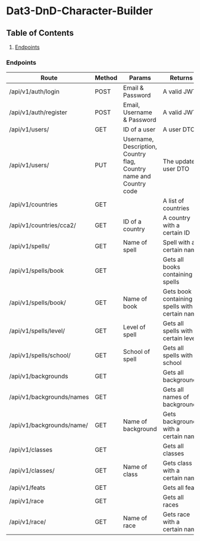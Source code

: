 # Dat3-DnD-Character-Builder

## Table of Contents

1. [Endpoints](#endpoints)

### Endpoints

| Route                     | Method | Params                                                             | Returns                                         |
| ------------------------- | ------ | ------------------------------------------------------------------ | ----------------------------------------------- |
| /api/v1/auth/login        | POST   | Email & Password                                                   | A valid JWT                                     |
| /api/v1/auth/register     | POST   | Email, Username & Password                                         | A valid JWT                                     |
| /api/v1/users/            | GET    | ID of a user                                                       | A user DTO                                      |
| /api/v1/users/            | PUT    | Username, Description, Country flag, Country name and Country code | The updated user DTO                            |
| /api/v1/countries         | GET    |                                                                    | A list of countries                             |
| /api/v1/countries/cca2/   | GET    | ID of a country                                                    | A country with a certain ID                     |
| /api/v1/spells/           | GET    | Name of spell                                                      | Spell with a certain name                       |
| /api/v1/spells/book       | GET    |                                                                    | Gets all books containing spells                |
| /api/v1/spells/book/      | GET    | Name of book                                                       | Gets book containing spells with a certain name |
| /api/v1/spells/level/     | GET    | Level of spell                                                     | Gets all spells with a certain level            |
| /api/v1/spells/school/    | GET    | School of spell                                                    | Gets all spells with a school                   |
| /api/v1/backgrounds       | GET    |                                                                    | Gets all backgrounds                            |
| /api/v1/backgrounds/names | GET    |                                                                    | Gets all names of backgrounds                   |
| /api/v1/backgrounds/name/ | GET    | Name of background                                                 | Gets background with a certain name             |
| /api/v1/classes           | GET    |                                                                    | Gets all classes                                |
| /api/v1/classes/          | GET    | Name of class                                                      | Gets class with a certain name                  |
| /api/v1/feats             | GET    |                                                                    | Gets all feats                                  |
| /api/v1/race              | GET    |                                                                    | Gets all races                                  |
| /api/v1/race/             | GET    | Name of race                                                       | Gets race with a certain name                   |

